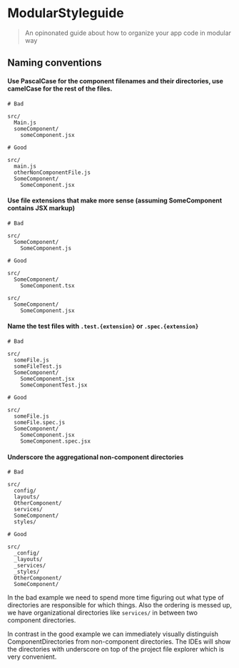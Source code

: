 # ModularStyleguide

> An opinonated guide about how to organize your app code in modular way


## Naming conventions

#### Use **PascalCase** for the component filenames and their directories, use **camelCase** for the rest of the files.

```
# Bad

src/
  Main.js
  someComponent/
    someComponent.jsx
```
  
```
# Good

src/
  main.js
  otherNonComponentFile.js
  SomeComponent/
    SomeComponent.jsx

```

#### Use file extensions that make more sense (assuming SomeComponent contains **JSX** markup)

```
# Bad

src/
  SomeComponent/
    SomeComponent.js
```

```
# Good

src/
  SomeComponent/
    SomeComponent.tsx

src/
  SomeComponent/
    SomeComponent.jsx
```

#### Name the test files with `.test.{extension}` or `.spec.{extension}`

```
# Bad

src/
  someFile.js
  someFileTest.js
  SomeComponent/
    SomeComponent.jsx
    SomeComponentTest.jsx
```

```
# Good

src/
  someFile.js
  someFile.spec.js
  SomeComponent/
    SomeComponent.jsx
    SomeComponent.spec.jsx
```

#### Underscore the aggregational non-component directories

```
# Bad

src/
  config/
  layouts/
  OtherComponent/
  services/
  SomeComponent/
  styles/
```


```
# Good

src/
  _config/
  _layouts/
  _services/
  _styles/
  OtherComponent/
  SomeComponent/
```

In the bad example we need to spend more time figuring out what type of directories are responsible for which things. Also the ordering is messed up, we have organizational directories like `services/` in between two component directories.

In contrast in the good example we can immediately visually distinguish ComponentDirectories from non-component directories. The IDEs will show the directories with underscore on top of the project file explorer which is very convenient.
